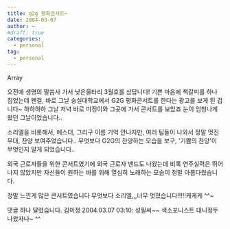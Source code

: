 ```yaml
---
title: g2g 평화콘서트~
date: 2004-03-07
author: ~
#draft: true
categories:
  - personal
tag:
  - personal
---
```




Array

오전에 생명의 말씀사 가서 낮은울타리 3월호를 샀답니다!
기쁜 마음에 책갈피를 하나 집었는데 왠걸,
바로 그날 숭실대학교에서 G2G 평화콘서트를 한다는 
광고를 보게 된 겁니다~
하하하하
그날 저녁 바로 미정이와 그곳에 가서 콘서트를 보았죠
눈이 엄청나게 왔던 그날이었습니다..

소리엘을 비롯해서, 에스더, 그리구 이름 기억 안나지만,
여러 팀들이 나와서 정말 멋진 무대, 찬양 보여주었습니다..
무엇보다 G2G의 찬양하는 모습을 보구,
'기쁨의 찬양'이 무엇인지 알게 되었습니다..

외국 근로자들을 위한 콘서트였기에
외국 근로자 밴드도 나왔는데
비록 연주실력은 뛰어나지 않았지만 자신들이 원하는 바를 위해
열심히 노래하는 모습이 정말 아름다웠습니다.

정말 느낀게 많은 콘서트였습니다
무엇보다 소리엘,,,너무 멋졌습니다!!!!!케케케
^^~


 댓글 하나 달렸습니다.
 김미정 2004.03.07 03:10: 
성필씨~~ 색소포니스트 대니정두 나왔자나~ ^^




